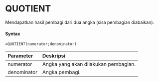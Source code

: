 # QUOTIENT

Mendapatkan hasil pembagi dari dua angka (sisa pembagian diabaikan).

#### Syntax

```text
=QUOTIENT(numerator;denominator)
```

| Parameter | Deskripsi |
| :--- | :--- |
| numerator | Angka yang akan dilakukan pembagian. |
| denominator | Angka pembagi. |